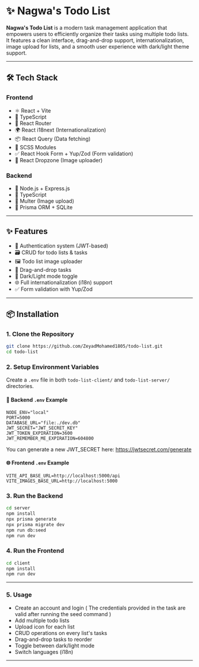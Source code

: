 # ✨ Nagwa's Todo List

**Nagwa's Todo List** is a modern task management application that empowers users to efficiently organize their tasks using multiple todo lists. It features a clean interface, drag-and-drop support, internationalization, image upload for lists, and a smooth user experience with dark/light theme support.

---

## 🛠️ Tech Stack

### Frontend
- ⚛️ React + Vite  
- 🧠 TypeScript  
- 🔄 React Router  
- 🌍 React i18next (Internationalization)  
- 📦 React Query (Data fetching)  
- 💅 SCSS Modules  
- ✅ React Hook Form + Yup/Zod (Form validation)  
- 📁 React Dropzone (Image uploader)

### Backend
- 🚀 Node.js + Express.js  
- 🔐 TypeScript  
- 📂 Multer (Image upload)  
- 🧱 Prisma ORM + SQLite  

---

## ✨ Features

- 🔐 Authentication system (JWT-based)  
- 🗃️ CRUD for todo lists & tasks  
- 🖼️ Todo list image uploader  
- 🧲 Drag-and-drop tasks  
- 🌙 Dark/Light mode toggle  
- 🌐 Full internationalization (i18n) support  
- ✅ Form validation with Yup/Zod  

---

## 📦 Installation

### 1. Clone the Repository

```bash
git clone https://github.com/ZeyadMohamed1805/todo-list.git
cd todo-list
```

### 2. Setup Environment Variables

Create a `.env` file in both `todo-list-client/` and `todo-list-server/` directories.

#### 🔐 Backend `.env` Example

```
NODE_ENV="local"
PORT=5000
DATABASE_URL="file:./dev.db"
JWT_SECRET="JWT_SECRET_KEY"
JWT_TOKEN_EXPIRATION=3600
JWT_REMEMBER_ME_EXPIRATION=604800
```

You can generate a new JWT_SECRET here: https://jwtsecret.com/generate

#### 🌐 Frontend `.env` Example

```
VITE_API_BASE_URL=http://localhost:5000/api
VITE_IMAGES_BASE_URL=http://localhost:5000
```

### 3. Run the Backend

```bash
cd server
npm install
npx prisma generate
npx prisma migrate dev
npm run db:seed
npm run dev
```

### 4. Run the Frontend

```bash
cd client
npm install
npm run dev
```

---

### 5. Usage

- Create an account and login ( The credentials provided in the task are valid after running the seed command )  
- Add multiple todo lists  
- Upload icon for each list  
- CRUD operations on every list's tasks
- Drag-and-drop tasks to reorder  
- Toggle between dark/light mode  
- Switch languages (i18n)

---